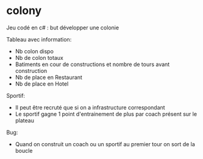 # colony
Jeu codé en c# : but développer une colonie

Tableau avec information:
- Nb colon dispo
- Nb de colon totaux
- Batiments en cour de constructions et nombre de tours avant construction
- Nb de place en Restaurant 
- Nb de place en Hotel


Sportif: 
- Il peut être recruté que si on a infrastructure correspondant
- Le sportif gagne 1 point d'entrainement de plus par coach présent sur le plateau

Bug:
- Quand on construit un coach ou un sportif au premier tour on sort de la boucle
